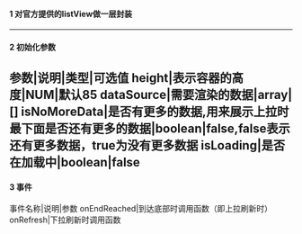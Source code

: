 #### 1 对官方提供的listView做一层封装

---
#### 2 初始化参数
参数|说明|类型|可选值
height|表示容器的高度|NUM|默认85
dataSource|需要渲染的数据|array|[]
isNoMoreData|是否有更多的数据,用来展示上拉时最下面是否还有更多的数据|boolean|false,false表示还有更多数据，true为没有更多数据
isLoading|是否在加载中|boolean|false
---
#### 3 事件
事件名称|说明|参数
onEndReached|到达底部时调用函数（即上拉刷新时）
onRefresh|下拉刷新时调用函数
